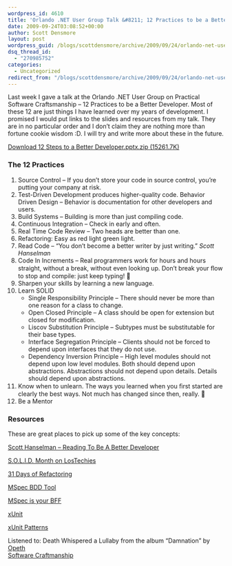 ```yaml
---
wordpress_id: 4610
title: 'Orlando .NET User Group Talk &#8211; 12 Practices to be a Better Developer'
date: 2009-09-24T03:08:52+00:00
author: Scott Densmore
layout: post
wordpress_guid: /blogs/scottdensmore/archive/2009/09/24/orlando-net-user-group-talk-12-practices-to-be-a-better-developer.aspx
dsq_thread_id:
  - "270985752"
categories:
  - Uncategorized
redirect_from: "/blogs/scottdensmore/archive/2009/09/24/orlando-net-user-group-talk-12-practices-to-be-a-better-developer.aspx/"
---
```

Last week I gave a talk at the Orlando .NET User Group on Practical Software Craftsmanship &#8211; 12 Practices to be a Better Developer. Most of these 12 are just things I have learned over my years of development. I promised I would put links to the slides and resources from my talk. They are in no particular order and I don&#8217;t claim they are nothing more than fortune cookie wisdom :D. I will try and write more about these in the future.

[Download 12 Steps to a Better Developer.pptx.zip (15261.7K)](http://scottdensmore.typepad.com/presentations/12%20Steps%20to%20a%20Better%20Developer.pptx.zip)

### The 12 Practices

  1. Source Control &#8211; If you don’t store your code in source control, you’re putting your company at risk.
  2. Test-Driven Development produces higher-quality code. Behavior Driven Design &#8211; Behavior is documentation for other developers and users.
  3. Build Systems &#8211; Building is more than just compiling code.
  4. Continuous Integration &#8211; Check in early and often.
  5. Real Time Code Review &#8211; Two heads are better than one.
  6. Refactoring: Easy as red light green light.
  7. Read Code &#8211; &#8220;You don’t become a better writer by just writing.&#8221; _Scott Hanselman_
  8. Code In Increments &#8211; Real programmers work for hours and hours straight, without a break, without even looking up. Don’t break your ﬂow to stop and compile: just keep typing! 🙂
  9. Sharpen your skills by learning a new language.
 10. Learn SOLID 
      * Single Responsibility Principle &#8211; There should never be more than one reason for a class to change.
      * Open Closed Principle &#8211; A class should be open for extension but closed for modification.
      * Liscov Substitution Principle &#8211; Subtypes must be substitutable for their base types.
      * Interface Segregation Principle &#8211; Clients should not be forced to depend upon interfaces that they do not use.
      * Dependency Inversion Principle &#8211; High level modules should not depend upon low level modules. Both should depend upon abstractions. Abstractions should not depend upon details. Details should depend upon abstractions.
 11. Know when to unlearn. The ways you learned when you ﬁrst started are clearly the best ways. Not much has changed since then, really. 🙂
 12. Be a Mentor

### Resources

These are great places to pick up some of the key concepts:

[Scott Hanselman &#8211; Reading To Be A Better Developer](http://www.hanselman.com/blog/ReadingToBeABetterDeveloperTheCoding4FunDevKit.aspx)[](http://www.hanselman.com/blog/ReadingToBeABetterDeveloperTheCoding4FunDevKit.aspx)
  
[S.O.L.I.D. Month on LosTechies](https://lostechies.com/blogs/chad_myers/archive/2008/03/07/pablo-s-topic-of-the-month-march-solid-principles.aspx)
  
[](https://lostechies.com/blogs/chad_myers/archive/2008/03/07/pablo-s-topic-of-the-month-march-solid-principles.aspx)[31 Days of Refactoring](https://lostechies.com/blogs/sean_chambers/archive/2009/08/01/31-days-of-refactoring.aspx)
  
[MSpec BDD Tool](http://codebetter.com/blogs/aaron.jensen/archive/2008/05/08/introducing-machine-specifications-or-mspec-for-short.aspx)
  
[MSpec is your BFF](http://blog.wekeroad.com/blog/make-bdd-your-bff-2/)
  
[xUnit](http://xunit.codeplex.com/)
  
[xUnit Patterns](http://xunitpatterns.com/)
  
[](http://xunitpatterns.com/)

<div class="itunes_track">
  Listened to: <span class="title">Death Whispered a Lullaby</span> from the album &#8220;<span class="album">Damnation</span>&#8221; by <span class="artist"><a href="http://www.google.com/search?q=%22Opeth%22">Opeth</a></span>
</div>

<div class="posttagsblock">
  <a href="http://technorati.com/tag/Software%20Craftmanship" rel="tag">Software Craftmanship</a>
</div>